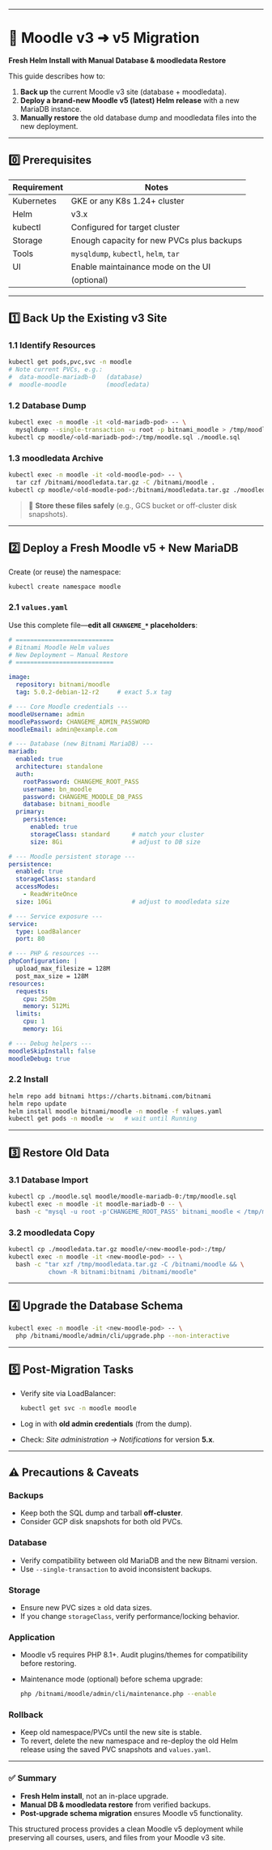 
---

# 🚀 Moodle v3 ➜ v5 Migration

**Fresh Helm Install with Manual Database & moodledata Restore**

This guide describes how to:

1. **Back up** the current Moodle v3 site (database + moodledata).
2. **Deploy a brand-new Moodle v5 (latest) Helm release** with a new MariaDB instance.
3. **Manually restore** the old database dump and moodledata files into the new deployment.

---

## 0️⃣  Prerequisites

| Requirement | Notes                                     |
| ----------- | ----------------------------------------- |
| Kubernetes  | GKE or any K8s 1.24+ cluster              |
| Helm        | v3.x                                      |
| kubectl     | Configured for target cluster             |
| Storage     | Enough capacity for new PVCs plus backups |
| Tools       | `mysqldump`, `kubectl`, `helm`, `tar`     |
| UI          | Enable maintainance mode on the UI        |
|             | (optional)                                |
---

## 1️⃣  Back Up the Existing v3 Site

### 1.1 Identify Resources

```bash
kubectl get pods,pvc,svc -n moodle
# Note current PVCs, e.g.:
#  data-moodle-mariadb-0   (database)
#  moodle-moodle           (moodledata)
```

### 1.2 Database Dump

```bash
kubectl exec -n moodle -it <old-mariadb-pod> -- \
  mysqldump --single-transaction -u root -p bitnami_moodle > /tmp/moodle.sql
kubectl cp moodle/<old-mariadb-pod>:/tmp/moodle.sql ./moodle.sql
```

### 1.3 moodledata Archive

```bash
kubectl exec -n moodle -it <old-moodle-pod> -- \
  tar czf /bitnami/moodledata.tar.gz -C /bitnami/moodle .
kubectl cp moodle/<old-moodle-pod>:/bitnami/moodledata.tar.gz ./moodledata.tar.gz
```

> 💾 **Store these files safely** (e.g., GCS bucket or off-cluster disk snapshots).

---

## 2️⃣  Deploy a Fresh Moodle v5 + New MariaDB

Create (or reuse) the namespace:

```bash
kubectl create namespace moodle
```

### 2.1 `values.yaml`

Use this complete file—**edit all `CHANGEME_*` placeholders**:

```yaml
# ===========================
# Bitnami Moodle Helm values
# New Deployment – Manual Restore
# ===========================

image:
  repository: bitnami/moodle
  tag: 5.0.2-debian-12-r2     # exact 5.x tag

# --- Core Moodle credentials ---
moodleUsername: admin
moodlePassword: CHANGEME_ADMIN_PASSWORD
moodleEmail: admin@example.com

# --- Database (new Bitnami MariaDB) ---
mariadb:
  enabled: true
  architecture: standalone
  auth:
    rootPassword: CHANGEME_ROOT_PASS
    username: bn_moodle
    password: CHANGEME_MOODLE_DB_PASS
    database: bitnami_moodle
  primary:
    persistence:
      enabled: true
      storageClass: standard      # match your cluster
      size: 8Gi                   # adjust to DB size

# --- Moodle persistent storage ---
persistence:
  enabled: true
  storageClass: standard
  accessModes:
    - ReadWriteOnce
  size: 10Gi                      # adjust to moodledata size

# --- Service exposure ---
service:
  type: LoadBalancer
  port: 80

# --- PHP & resources ---
phpConfiguration: |
  upload_max_filesize = 128M
  post_max_size = 128M
resources:
  requests:
    cpu: 250m
    memory: 512Mi
  limits:
    cpu: 1
    memory: 1Gi

# --- Debug helpers ---
moodleSkipInstall: false
moodleDebug: true
```

### 2.2 Install

```bash
helm repo add bitnami https://charts.bitnami.com/bitnami
helm repo update
helm install moodle bitnami/moodle -n moodle -f values.yaml
kubectl get pods -n moodle -w   # wait until Running
```

---

## 3️⃣  Restore Old Data

### 3.1 Database Import

```bash
kubectl cp ./moodle.sql moodle/moodle-mariadb-0:/tmp/moodle.sql
kubectl exec -n moodle -it moodle-mariadb-0 -- \
  bash -c "mysql -u root -p'CHANGEME_ROOT_PASS' bitnami_moodle < /tmp/moodle.sql"
```

### 3.2 moodledata Copy

```bash
kubectl cp ./moodledata.tar.gz moodle/<new-moodle-pod>:/tmp/
kubectl exec -n moodle -it <new-moodle-pod> -- \
  bash -c "tar xzf /tmp/moodledata.tar.gz -C /bitnami/moodle && \
           chown -R bitnami:bitnami /bitnami/moodle"
```

---

## 4️⃣  Upgrade the Database Schema

```bash
kubectl exec -n moodle -it <new-moodle-pod> -- \
  php /bitnami/moodle/admin/cli/upgrade.php --non-interactive
```

---

## 5️⃣  Post-Migration Tasks

* Verify site via LoadBalancer:

  ```bash
  kubectl get svc -n moodle moodle
  ```
* Log in with **old admin credentials** (from the dump).
* Check: *Site administration → Notifications* for version **5.x**.

---

## ⚠️ Precautions & Caveats

### Backups

* Keep both the SQL dump and tarball **off-cluster**.
* Consider GCP disk snapshots for both old PVCs.

### Database

* Verify compatibility between old MariaDB and the new Bitnami version.
* Use `--single-transaction` to avoid inconsistent backups.

### Storage

* Ensure new PVC sizes ≥ old data sizes.
* If you change `storageClass`, verify performance/locking behavior.

### Application

* Moodle v5 requires PHP 8.1+.
  Audit plugins/themes for compatibility before restoring.
* Maintenance mode (optional) before schema upgrade:

  ```bash
  php /bitnami/moodle/admin/cli/maintenance.php --enable
  ```

### Rollback

* Keep old namespace/PVCs until the new site is stable.
* To revert, delete the new namespace and re-deploy the old Helm release using the saved PVC snapshots and `values.yaml`.

---

### ✅ Summary

* **Fresh Helm install**, not an in-place upgrade.
* **Manual DB & moodledata restore** from verified backups.
* **Post-upgrade schema migration** ensures Moodle v5 functionality.

This structured process provides a clean Moodle v5 deployment while preserving all courses, users, and files from your Moodle v3 site.
